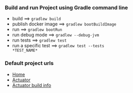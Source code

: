 ### Build and run Project using Gradle command line
* build ==> <code>gradlew build</code>
* publish docker image ==> <code>gradlew bootBuildImage</code>
* run ==> <code>gradlew bootRun</code>
* run debug mode ==> <code>gradlew --debug-jvm</code>
* run tests ==> <code>gradlew test</code>
* run a specific test ==> <code>gradlew test --tests \*TEST_NAME\*</code>

### Default project urls
* [Home](http://localhost:8080)
* [Actuator](http://localhost:8080/actuator)
* [Actuator build info](http://localhost:8080/actuator/info)

